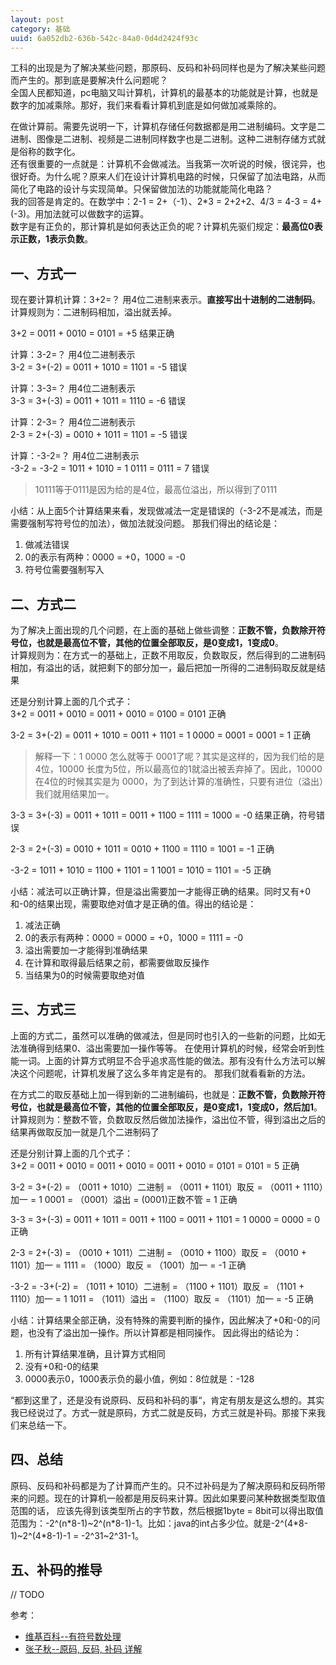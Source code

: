 ```yaml
---
layout: post
category: 基础
uuid: 6a052db2-636b-542c-84a0-0d4d2424f93c
---
```

工科的出现是为了解决某些问题，那原码、反码和补码同样也是为了解决某些问题而产生的。那到底是要解决什么问题呢？  
全国人民都知道，pc电脑又叫计算机，计算机的最基本的功能就是计算，也就是数字的加减乘除。那好，我们来看看计算机到底是如何做加减乘除的。

在做计算前。需要先说明一下，计算机存储任何数据都是用二进制编码。文字是二进制、图像是二进制、视频是二进制同样数字也是二进制。这种二进制存储方式就是俗称的数字化。  
还有很重要的一点就是：计算机不会做减法。当我第一次听说的时候，很诧异，也很好奇。为什么呢？原来人们在设计计算机电路的时候，只保留了加法电路，从而简化了电路的设计与实现简单。只保留做加法的功能就能简化电路？  
我的回答是肯定的。在数学中：2-1 = 2+（-1）、2*3 = 2+2+2、4/3 = 4-3 = 4+(-3)。用加法就可以做数字的运算。  
数字是有正负的，那计算机是如何表达正负的呢？计算机先驱们规定：**最高位0表示正数，1表示负数**。

## 一、方式一
现在要计算机计算：3+2=？ 用4位二进制来表示。**直接写出十进制的二进制码**。  
计算规则为：二进制码相加，溢出就丢掉。

3+2 = 0011 + 0010 = 0101 = +5 结果正确

计算：3-2=？ 用4位二进制表示  
3-2 = 3+(-2) = 0011 + 1010 = 1101 = -5 错误  

计算：3-3=？ 用4位二进制表示  
3-3 = 3+(-3) = 0011 + 1011 = 1110 = -6 错误

计算：2-3=？ 用4位二进制表示  
2-3 = 2+(-3) = 0010 +  1011 =  1101 = -5 错误

计算：-3-2=？ 用4位二进制表示  
-3-2 = -3-2 = 1011 + 1010 = 1 0111 = 0111 = 7 错误   
> 10111等于0111是因为给的是4位，最高位溢出，所以得到了0111

小结：从上面5个计算结果来看，发现做减法一定是错误的（-3-2不是减法，而是需要强制写符号位的加法），做加法就没问题。
那我们得出的结论是：
1. 做减法错误
2. 0的表示有两种：0000 = +0，1000 = -0
3. 符号位需要强制写入

## 二、方式二
为了解决上面出现的几个问题，在上面的基础上做些调整：**正数不管，负数除开符号位，也就是最高位不管，其他的位置全部取反，是0变成1，1变成0**。  
计算规则为：在方式一的基础上，正数不用取反，负数取反，然后得到的二进制码相加，有溢出的话，就把剩下的部分加一，最后把加一所得的二进制码取反就是结果

还是分别计算上面的几个式子：  
3+2 = 0011 + 0010 = 0011 + 0010 = 0100 = 0101 正确  

3-2 = 3+(-2) = 0011 + 1010 = 0011 + 1101 = 1 0000 = 0001 = 0001 = 1 正确  
> 解释一下：1 0000 怎么就等于 0001了呢？其实是这样的，因为我们给的是4位，10000 长度为5位，所以最高位的1就溢出被丢弃掉了。因此，10000在4位的时候其实是为
> 0000，为了到达计算的准确性，只要有进位（溢出）我们就用结果加一。  

3-3 = 3+(-3) = 0011 + 1011 = 0011 + 1100 = 1111 = 1000 = -0 结果正确，符号错误

2-3 = 2+(-3) = 0010 + 1011 = 0010 + 1100 = 1110 = 1001 = -1 正确

-3-2 = 1011 + 1010 = 1100 + 1101 = 1 1001 = 1010 = 1101 = -5 正确  

小结：减法可以正确计算，但是溢出需要加一才能得正确的结果。同时又有+0和-0的结果出现，需要取绝对值才是正确的值。得出的结论是：
1. 减法正确
2. 0的表示有两种：0000 = 0000 = +0，1000 = 1111 = -0
3. 溢出需要加一才能得到准确结果
4. 在计算和取得最后结果之前，都需要做取反操作
5. 当结果为0的时候需要取绝对值

## 三、方式三
上面的方式二，虽然可以准确的做减法，但是同时也引入的一些新的问题，比如无法准确得到结果0、溢出需要加一操作等等。
在使用计算机的时候，经常会听到性能一词。上面的计算方式明显不合乎追求高性能的做法。那有没有什么方法可以解决这个问题呢，计算机发展了这么多年肯定是有的。
那我们就看看新的方法。

在方式二的取反基础上加一得到新的二进制编码，也就是：**正数不管，负数除开符号位，也就是最高位不管，其他的位置全部取反，是0变成1，1变成0，然后加1**。  
计算规则为：整数不管，负数取反然后做加法操作，溢出位不管，得到溢出之后的结果再做取反加一就是几个二进制码了

还是分别计算上面的几个式子：  
3+2 = 0011 + 0010 = 0011 + 0010 = 0011 + 0010 = 0101 = 0101 = 5 正确

3-2 = 3+(-2) = （0011 + 1010）二进制 = （0011 + 1101）取反 = （0011 + 1110）加一 = 1 0001 = （0001）溢出 = (0001)正数不管 = 1 正确

3-3 = 3+(-3) = 0011 + 1011 = 0011 + 1100 = 0011 + 1101 = 1 0000 = 0000 = 0 正确

2-3 = 2+(-3) = （0010 + 1011）二进制 = （0010 + 1100）取反 = （0010 + 1101）加一 = 1111 = （1000）取反 = （1001）加一 = -1 正确

-3-2 = -3+(-2) = （1011 + 1010）二进制 = （1100 + 1101）取反 = （1101 + 1110）加一 = 1 1011 = （1011）溢出 = （1100）取反 = （1101）加一 = -5 正确

小结：计算结果全部正确，没有特殊的需要判断的操作，因此解决了+0和-0的问题，也没有了溢出加一操作。所以计算都是相同操作。
因此得出的结论为：
1. 所有计算结果准确，且计算方式相同
2. 没有+0和-0的结果
3. 0000表示0，1000表示负的最小值，例如：8位就是：-128

“都到这里了，还是没有说原码、反码和补码的事“，肯定有朋友是这么想的。其实我已经说过了。方式一就是原码，方式二就是反码，方式三就是补码。那接下来我们来总结一下。

## 四、总结
原码、反码和补码都是为了计算而产生的。只不过补码是为了解决原码和反码所带来的问题。现在的计算机一般都是用反码来计算。因此如果要问某种数据类型取值范围的话，
应该先得到该类型所占的字节数，然后根据1byte = 8bit可以得出取值范围为：-2^(n\*8-1)~2^(n\*8-1)-1。比如：java的int占多少位。就是-2^(4\*8-1)~2^(4\*8-1)-1 = 
-2^31~2^31-1。

## 五、补码的推导
// TODO 

参考：
* [维基百科\-\-有符号数处理](https://zh.wikipedia.org/wiki/%E6%9C%89%E7%AC%A6%E8%99%9F%E6%95%B8%E8%99%95%E7%90%86)
* [张子秋\-\-原码, 反码, 补码 详解](https://www.cnblogs.com/zhangziqiu/archive/2011/03/30/ComputerCode.html)
